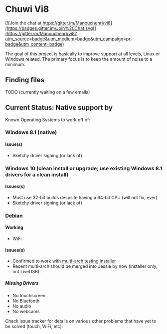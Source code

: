 # Chuwi Vi8

[![Join the chat at https://gitter.im/Manouchehri/vi8](https://badges.gitter.im/Join%20Chat.svg)](https://gitter.im/Manouchehri/vi8?utm_source=badge&utm_medium=badge&utm_campaign=pr-badge&utm_content=badge)

The goal of this project is basically to improve support at all levels, Linux or Windows related. The primary focus is to keep the amount of noise to a minimum.

## Finding files

TODO (currently waiting on a few emails)

## Current Status: Native support by 

Known Operating Systems to work off of:

### Windows 8.1 (native)

#### Issue(s)
- Sketchy driver signing (or lack of)

### Windows 10 (clean install or upgrade; use existing Windows 8.1 drivers for a clean install)

#### Issues(s)
- Must use 32-bit builds despsite having a 64-bit CPU (will not fix, ever)
- Sketchy driver signing (or lack of)

### Debian 

#### Working

- WiFi

#### Issues(s)
- Confirmed to work with [multi-arch testing installer](http://cdimage.debian.org/cdimage/weekly-builds/multi-arch/iso-cd/debian-testing-amd64-i386-netinst.iso)
- Recent multi-arch should be merged into Jessie by now (installer only, not LiveUSB).

##### Missing Drivers

- No touchscreen
- No Bluetooth
- No audio
- No webcams

Check issue tracker for details on various other problems that have yet to be solved (touch, WiFi, etc).
